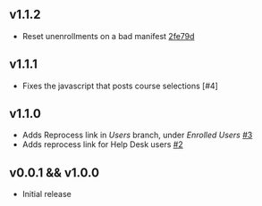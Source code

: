 ## v1.1.2

- Reset unenrollments on a bad manifest [2fe79d][2fe79d]

[2fe79d]: https://github.com/lsuits/ues_reprocess/commit/2fe79d09cb5e79d8659c6f2d8bc31632ff49d4b7

## v1.1.1

- Fixes the javascript that posts course selections [#4]

[4]: https://github.com/lsuits/ues_reprocess/issues/4

## v1.1.0

- Adds Reprocess link in _Users_ branch, under _Enrolled Users_ [#3][3]
- Adds reprocess link for Help Desk users [#2][2]

[3]: https://github.com/lsuits/ues_reprocess/issues/3
[2]: https://github.com/lsuits/ues_reprocess/issues/2

## v0.0.1 && v1.0.0

- Initial release
